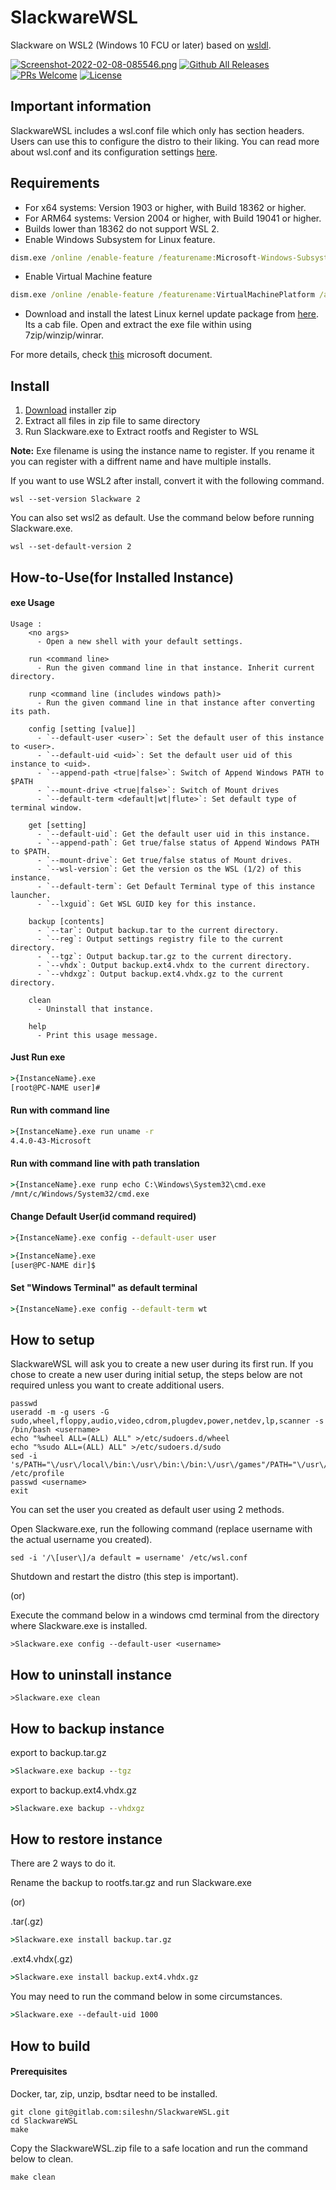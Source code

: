 # SlackwareWSL
Slackware on WSL2 (Windows 10 FCU or later) based on [wsldl](https://github.com/yuk7/wsldl).

[![Screenshot-2022-02-08-085546.png](https://i.postimg.cc/qBcbxFMY/Screenshot-2022-02-08-085546.png)](https://postimg.cc/bdJ9z3nH)
[![Github All Releases](https://img.shields.io/github/downloads/sileshn/SlackwareWSL/total.svg?style=flat-square)](https://github.com/sileshn/SlackwareWSL/releases)
[![PRs Welcome](https://img.shields.io/badge/PRs-welcome-brightgreen.svg?style=flat-square)](http://makeapullrequest.com)
[![License](https://img.shields.io/github/license/sileshn/SlackwareWSL.svg?style=flat-square)](https://raw.githubusercontent.com/sileshn/SlackwareWSL/main/LICENSE)

## Important information
SlackwareWSL includes a wsl.conf file which only has section headers. Users can use this to configure the distro to their liking. You can read more about wsl.conf and its configuration settings [here](https://docs.microsoft.com/en-us/windows/wsl/wsl-config).

## Requirements
* For x64 systems: Version 1903 or higher, with Build 18362 or higher.
* For ARM64 systems: Version 2004 or higher, with Build 19041 or higher.
* Builds lower than 18362 do not support WSL 2.
* Enable Windows Subsystem for Linux feature.
```cmd
dism.exe /online /enable-feature /featurename:Microsoft-Windows-Subsystem-Linux /all /norestart
```
* Enable Virtual Machine feature
```cmd
dism.exe /online /enable-feature /featurename:VirtualMachinePlatform /all /norestart
```
* Download and install the latest Linux kernel update package from [here](https://www.catalog.update.microsoft.com/Search.aspx?q=wsl). Its a cab file. Open and extract the exe file within using 7zip/winzip/winrar.

For more details, check [this](https://docs.microsoft.com/en-us/windows/wsl/install-win10) microsoft document.

## Install
1. [Download](https://github.com/sileshn/SlackwareWSL/releases/latest) installer zip
2. Extract all files in zip file to same directory
3. Run Slackware.exe to Extract rootfs and Register to WSL

**Note:**
Exe filename is using the instance name to register. If you rename it you can register with a diffrent name and have multiple installs.

If you want to use WSL2 after install, convert it with the following command.
```dos
wsl --set-version Slackware 2
```

You can also set wsl2 as default. Use the command below before running Slackware.exe.
```dos
wsl --set-default-version 2
```

## How-to-Use(for Installed Instance)
#### exe Usage
```
Usage :
    <no args>
      - Open a new shell with your default settings.

    run <command line>
      - Run the given command line in that instance. Inherit current directory.

    runp <command line (includes windows path)>
      - Run the given command line in that instance after converting its path.

    config [setting [value]]
      - `--default-user <user>`: Set the default user of this instance to <user>.
      - `--default-uid <uid>`: Set the default user uid of this instance to <uid>.
      - `--append-path <true|false>`: Switch of Append Windows PATH to $PATH
      - `--mount-drive <true|false>`: Switch of Mount drives
      - `--default-term <default|wt|flute>`: Set default type of terminal window.

    get [setting]
      - `--default-uid`: Get the default user uid in this instance.
      - `--append-path`: Get true/false status of Append Windows PATH to $PATH.
      - `--mount-drive`: Get true/false status of Mount drives.
      - `--wsl-version`: Get the version os the WSL (1/2) of this instance.
      - `--default-term`: Get Default Terminal type of this instance launcher.
      - `--lxguid`: Get WSL GUID key for this instance.

    backup [contents]
      - `--tar`: Output backup.tar to the current directory.
      - `--reg`: Output settings registry file to the current directory.
	  - `--tgz`: Output backup.tar.gz to the current directory.
      - `--vhdx`: Output backup.ext4.vhdx to the current directory.
      - `--vhdxgz`: Output backup.ext4.vhdx.gz to the current directory.

    clean
      - Uninstall that instance.

    help
      - Print this usage message.
```

#### Just Run exe
```cmd
>{InstanceName}.exe
[root@PC-NAME user]#
```

#### Run with command line
```cmd
>{InstanceName}.exe run uname -r
4.4.0-43-Microsoft
```

#### Run with command line with path translation
```cmd
>{InstanceName}.exe runp echo C:\Windows\System32\cmd.exe
/mnt/c/Windows/System32/cmd.exe
```

#### Change Default User(id command required)
```cmd
>{InstanceName}.exe config --default-user user

>{InstanceName}.exe
[user@PC-NAME dir]$
```

#### Set "Windows Terminal" as default terminal
```cmd
>{InstanceName}.exe config --default-term wt
```

## How to setup

SlackwareWSL will ask you to create a new user during its first run. If you chose to create a new user during initial setup, the steps below are not required unless you want to create additional users.
```dos
passwd
useradd -m -g users -G sudo,wheel,floppy,audio,video,cdrom,plugdev,power,netdev,lp,scanner -s /bin/bash <username>
echo "%wheel ALL=(ALL) ALL" >/etc/sudoers.d/wheel
echo "%sudo ALL=(ALL) ALL" >/etc/sudoers.d/sudo
sed -i 's/PATH="\/usr\/local\/bin:\/usr\/bin:\/bin:\/usr\/games"/PATH="\/usr\/local\/bin:\/usr\/bin:\/bin:\/usr\/games:\/sbin:\/usr\/sbin"/g' /etc/profile
passwd <username>
exit
```

You can set the user you created as default user using 2 methods.

Open Slackware.exe, run the following command (replace username with the actual username you created).
```dos
sed -i '/\[user\]/a default = username' /etc/wsl.conf
```

Shutdown and restart the distro (this step is important).

(or)

Execute the command below in a windows cmd terminal from the directory where Slackware.exe is installed.
```dos
>Slackware.exe config --default-user <username>
```

## How to uninstall instance
```dos
>Slackware.exe clean

```

## How to backup instance
export to backup.tar.gz
```cmd
>Slackware.exe backup --tgz
```
export to backup.ext4.vhdx.gz
```cmd
>Slackware.exe backup --vhdxgz
```

## How to restore instance

There are 2 ways to do it. 

Rename the backup to rootfs.tar.gz and run Slackware.exe

(or)

.tar(.gz)
```cmd
>Slackware.exe install backup.tar.gz
```
.ext4.vhdx(.gz)
```cmd
>Slackware.exe install backup.ext4.vhdx.gz
```

You may need to run the command below in some circumstances.
```cmd
>Slackware.exe --default-uid 1000
```

## How to build

#### Prerequisites

Docker, tar, zip, unzip, bsdtar need to be installed.

```dos
git clone git@gitlab.com:sileshn/SlackwareWSL.git
cd SlackwareWSL
make

```
Copy the SlackwareWSL.zip file to a safe location and run the command below to clean.
```dos
make clean

```
